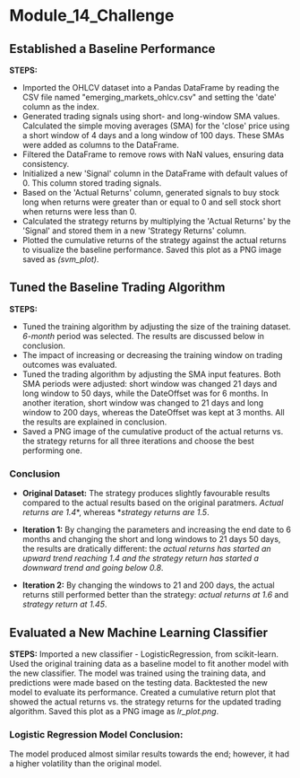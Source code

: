 # Module_14_Challenge

## Established a Baseline Performance

**STEPS:**
- Imported the OHLCV dataset into a Pandas DataFrame by reading the CSV file named "emerging_markets_ohlcv.csv" and setting the 'date' column as the index.
- Generated trading signals using short- and long-window SMA values. Calculated the simple moving averages (SMA) for the 'close' price using a short window of 4 days and a long window of 100 days. These SMAs were added as columns to the DataFrame.
- Filtered the DataFrame to remove rows with NaN values, ensuring data consistency.
- Initialized a new 'Signal' column in the DataFrame with default values of 0. This column stored trading signals.
- Based on the 'Actual Returns' column, generated signals to buy stock long when returns were greater than or equal to 0 and sell stock short when returns were less than 0.
- Calculated the strategy returns by multiplying the 'Actual Returns' by the 'Signal' and stored them in a new 'Strategy Returns' column.
- Plotted the cumulative returns of the strategy against the actual returns to visualize the baseline performance. Saved this plot as a PNG image saved as *(svm_plot)*.


## Tuned the Baseline Trading Algorithm

**STEPS:**

- Tuned the training algorithm by adjusting the size of the training dataset. *6-month* period was selected. The results are discussed below in conclusion.
- The impact of increasing or decreasing the training window on trading outcomes was evaluated.
- Tuned the trading algorithm by adjusting the SMA input features. Both SMA periods were adjusted: short window was changed 21 days and long window to 50 days, while the DateOffset was for 6 months. In another iteration, short window was changed to 21 days and long window to 200 days, whereas the DateOffset was kept at 3 months. All the results are explained in conclusion.
- Saved a PNG image of the cumulative product of the actual returns vs. the strategy returns for all three iterations and choose the best performing one.


### Conclusion

- **Original Dataset:** The strategy produces slightly favourable results compared to the actual results based on the original paratmers. *Actual returns are 1.4**, whereas **strategy returns are 1.5*.

- **Iteration 1:** By changing the parameters and increasing the end date to 6 months and changing the short and long windows to 21 days 50 days, the results are dratically different: the **actual returns has started an upward trend reaching 1.4* and the *strategy return has started a downward trend and going below 0.8**.

- **Iteration 2:** By changing the windows to 21 and 200 days, the actual returns still performed better than the strategy: *actual returns at 1.6* and *strategy return at 1.45*.

## Evaluated a New Machine Learning Classifier

**STEPS:**
Imported a new classifier - LogisticRegression, from scikit-learn.
Used the original training data as a baseline model to fit another model with the new classifier. The model was trained using the training data, and predictions were made based on the testing data.
Backtested the new model to evaluate its performance. Created a cumulative return plot that showed the actual returns vs. the strategy returns for the updated trading algorithm. Saved this plot as a PNG image as *lr_plot.png*.

### Logistic Regression Model Conclusion:
The model produced almost similar results towards the end; however, it had a higher volatility than the original model.
